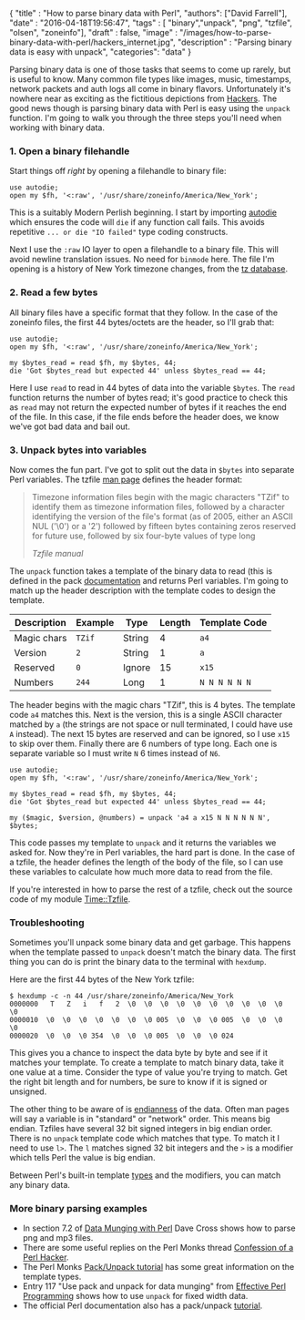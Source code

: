 
  {
    "title"  : "How to parse binary data with Perl",
    "authors": ["David Farrell"],
    "date"   : "2016-04-18T19:56:47",
    "tags"   : [ "binary","unpack", "png", "tzfile", "olsen", "zoneinfo"],
    "draft"  : false,
    "image"  : "/images/how-to-parse-binary-data-with-perl/hackers_internet.jpg",
    "description" : "Parsing binary data is easy with unpack",
    "categories": "data"
  }

Parsing binary data is one of those tasks that seems to come up rarely, but is useful to know. Many common file types like images, music, timestamps, network packets and auth logs all come in binary flavors. Unfortunately it's nowhere near as exciting as the fictitious depictions from [Hackers](https://en.wikipedia.org/wiki/Hackers_%28film%29). The good news though is parsing binary data with Perl is easy using the `unpack` function. I'm going to walk you through the three steps you'll need when working with binary data.

### 1. Open a binary filehandle

Start things off *right* by opening a filehandle to binary file:

``` prettyprint
use autodie;
open my $fh, '<:raw', '/usr/share/zoneinfo/America/New_York';
```

This is a suitably Modern Perlish beginning. I start by importing [autodie](https://metacpan.org/pod/autodie) which ensures the code will `die` if any function call fails. This avoids repetitive `... or die "IO failed"` type coding constructs. 

Next I use the `:raw` IO layer to open a filehandle to a binary file. This will avoid newline translation issues. No need for `binmode` here. The file I'm opening is a history of New York timezone changes, from the [tz database](https://en.wikipedia.org/wiki/Tz_database).

### 2. Read a few bytes

All binary files have a specific format that they follow. In the case of the zoneinfo files, the first 44 bytes/octets are the header, so I'll grab that:

``` prettyprint
use autodie;
open my $fh, '<:raw', '/usr/share/zoneinfo/America/New_York';

my $bytes_read = read $fh, my $bytes, 44;
die 'Got $bytes_read but expected 44' unless $bytes_read == 44;
```

Here I use `read` to read in 44 bytes of data into the variable `$bytes`. The `read` function returns the number of bytes read; it's good practice to check this as `read` may not return the expected number of bytes if it reaches the end of the file. In this case, if the file ends before the header does, we know we've got bad data and bail out.

### 3. Unpack bytes into variables

Now comes the fun part. I've got to split out the data in `$bytes` into separate Perl variables. The tzfile [man page](http://linux.die.net/man/5/tzfile) defines the header format:

> Timezone information files begin with the magic characters "TZif" to identify them as timezone information files, followed by a character identifying the version of the file's format (as of 2005, either an ASCII NUL ('\0') or a '2') followed by fifteen bytes containing zeros reserved for future use, followed by six four-byte values of type long
>
> <cite>Tzfile manual</cite>

The `unpack` function takes a template of the binary data to read (this is defined in the pack [documentation](http://perldoc.perl.org/functions/pack.html) and returns Perl variables. I'm going to match up the header description with the template codes to design the template.


| Description  |   Example  | Type       | Length | Template Code|
|--------------|------------|------------|--------|--------------|
| Magic chars  | `TZif`       | String   | 4      | `a4`         |
| Version      | `2`          | String   | 1      | `a`          |
| Reserved     | `0`          | Ignore   | 15     | `x15`        |
| Numbers      | `244`        | Long     | 1      | `N N N N N N`|

The header begins with the magic chars "TZif", this is 4 bytes. The template code `a4` matches this. Next is the version, this is a single ASCII character matched by `a` (the strings are not space or null terminated, I could have use `A` instead). The next 15 bytes are reserved and can be ignored, so I use `x15` to skip over them. Finally there are 6 numbers of type long. Each one is separate variable so I must write `N` 6 times instead of `N6`.

``` prettyprint
use autodie;
open my $fh, '<:raw', '/usr/share/zoneinfo/America/New_York';

my $bytes_read = read $fh, my $bytes, 44;
die 'Got $bytes_read but expected 44' unless $bytes_read == 44;

my ($magic, $version, @numbers) = unpack 'a4 a x15 N N N N N N', $bytes;
```

This code passes my template to `unpack` and it returns the variables we asked for. Now they're in Perl variables, the hard part is done. In the case of a tzfile, the header defines the length of the body of the file, so I can use these variables to calculate how much more data to read from the file.

If you're interested in how to parse the rest of a tzfile, check out the source code of my module [Time::Tzfile](https://metacpan.org/pod/Time::Tzfile).

### Troubleshooting

Sometimes you'll unpack some binary data and get garbage. This happens when the template passed to `unpack` doesn't match the binary data. The first thing you can do is print the binary data to the terminal with `hexdump`.

Here are the first 44 bytes of the New York tzfile:

    $ hexdump -c -n 44 /usr/share/zoneinfo/America/New_York
    0000000   T   Z   i   f   2  \0  \0  \0  \0  \0  \0  \0  \0  \0  \0  \0
    0000010  \0  \0  \0  \0  \0  \0  \0 005  \0  \0  \0 005  \0  \0  \0  \0
    0000020  \0  \0  \0 354  \0  \0  \0 005  \0  \0  \0 024

This gives you a chance to inspect the data byte by byte and see if it matches your template. To create a template to match binary data, take it one value at a time. Consider the type of value you're trying to match. Get the right bit length and for numbers, be sure to know if it is signed or unsigned.

The other thing to be aware of is [endianness](https://en.wikipedia.org/wiki/Endianness) of the data. Often man pages will say a variable is in "standard" or "network" order. This means big endian. Tzfiles have several 32 bit signed integers in big endian order. There is no `unpack` template code which matches that type. To match it I need to use `l>`. The `l` matches signed 32 bit integers and the `>` is a modifier which tells Perl the value is big endian.

Between Perl's built-in template [types](http://perldoc.perl.org/functions/pack.html) and the modifiers, you can match any binary data.

### More binary parsing examples

* In section 7.2 of [Data Munging with Perl](http://perlhacks.com/2014/04/data-munging-perl/) Dave Cross shows how to parse png and mp3 files.
* There are some useful replies on the Perl Monks thread [Confession of a Perl Hacker](http://www.perlmonks.org/?node_id=53473).
* The Perl Monks [Pack/Unpack tutorial](http://www.perlmonks.org/?node_id=224666) has some great information on the template types.
* Entry 117 "Use pack and unpack for data munging" from [Effective Perl Programming](http://www.effectiveperlprogramming.com/) shows how to use `unpack` for fixed width data.
* The official Perl documentation also has a pack/unpack [tutorial](http://perldoc.perl.org/perlpacktut.html).
